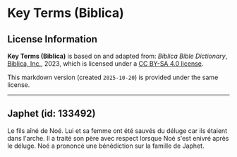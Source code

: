 # Key Terms (Biblica)

## License Information

**Key Terms (Biblica)** is based on and adapted from: _Biblica Bible Dictionary_, [Biblica, Inc.](https://www.biblica.com/), 2023, which is licensed under a [CC BY-SA 4.0 license](https://creativecommons.org/licenses/by-sa/4.0/legalcode.en).

This markdown version (created `2025-10-20`) is provided under the same license.



--------------------------------

## Japhet (id: 133492)

Le fils aîné de Noé. Lui et sa femme ont été sauvés du déluge car ils étaient dans l'arche. Il a traité son père avec respect lorsque Noé s'est enivré après le déluge. Noé a prononcé une bénédiction sur la famille de Japhet.


